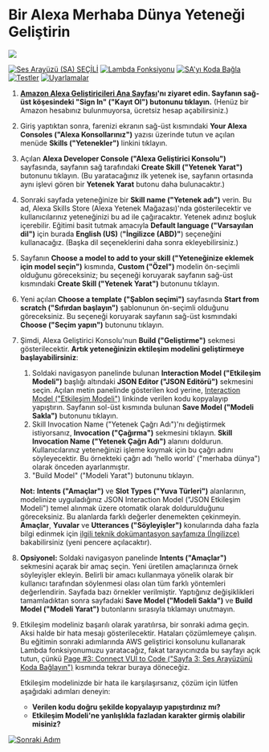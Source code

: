 # Bir Alexa Merhaba Dünya Yeteneği Geliştirin
<img src="https://m.media-amazon.com/images/G/01/mobile-apps/dex/alexa/alexa-skills-kit/tutorials/quiz-game/header._TTH_.png" />

[![Ses Arayüzü (SA) SEÇİLİ](https://user-images.githubusercontent.com/6242253/49790798-27119c80-fd40-11e8-9845-23784f825500.png)](./1-voice-user-interface.md)
[![Lambda Fonksiyonu](https://user-images.githubusercontent.com/6242253/49790804-2973f680-fd40-11e8-8932-fe79a3bff929.png)](./2-lambda-function.md)
[![SA'yı Koda Bağla](https://user-images.githubusercontent.com/6242253/49790840-3abd0300-fd40-11e8-9414-849bb162e09e.png)](./3-connect-vui-to-code.md)
[![Testler](https://user-images.githubusercontent.com/6242253/49797809-a065bb00-fd51-11e8-8ebc-c1d210e888f6.png)](./4-testing.md)
[![Uyarlamalar](https://user-images.githubusercontent.com/6242253/49790859-43add480-fd40-11e8-87e5-2daea3d4f005.png)](./5-next-steps.md)

1.  **[Amazon Alexa Geliştiricileri Ana Sayfası](http://developer.amazon.com/alexa?&sc_category=Owned&sc_channel=RD&sc_campaign=Evangelism2018&sc_publisher=github&sc_content=Survey&sc_detail=hello-world-nodejs-V2_GUI-1&sc_funnel=Convert&sc_country=WW&sc_medium=Owned_RD_Evangelism2018_github_Survey_hello-world-nodejs-V2_GUI-1_Convert_WW_beginnersdevs&sc_segment=beginnersdevs)'nı ziyaret edin.  Sayfanın sağ-üst köşesindeki "Sign In" ("Kayıt Ol") butonunu tıklayın.**
(Henüz bir Amazon hesabınız bulunmuyorsa, ücretsiz hesap açabilirsiniz.)

2.  Giriş yaptıktan sonra, farenizi ekranın sağ-üst kısmındaki **Your Alexa Consoles ("Alexa Konsollarınız")** yazısı üzerinde tutun ve açılan menüde **Skills ("Yetenekler")** linkini tıklayın.

3.  Açılan **Alexa Developer Console ("Alexa Geliştirici Konsolu")** sayfasında, sayfanın sağ tarafındaki **Create Skill ("Yetenek Yarat")** butonunu tıklayın.  (Bu yaratacağınız ilk yetenek ise, sayfanın ortasında aynı işlevi gören bir **Yetenek Yarat** butonu daha bulunacaktır.)

4.  Sonraki sayfada yeteneğinize bir **Skill name ("Yetenek adı")** verin.  Bu ad, Alexa Skills Store (Alexa Yetenek Mağazası)'nda gösterilecektir ve kullanıcılarınız yeteneğinizi bu ad ile çağıracaktır.  Yetenek adınız boşluk içerebilir.  Eğitimi basit tutmak amacıyla **Default language ("Varsayılan dil")**  için burada **English (US)** (**"İngilizce (ABD)"**) seçeneğini kullanacağız. (Başka dil seçeneklerini daha sonra ekleyebilirsiniz.)

5.  Sayfanın **Choose a model to add to your skill ("Yeteneğinize eklemek için model seçin")** kısmında, **Custom ("Özel")** modelin ön-seçimli olduğunu göreceksiniz; bu seçeneği koruyarak sayfanın sağ-üst kısmındaki **Create Skill ("Yetenek Yarat")** butonunu tıklayın.

6.  Yeni açılan **Choose a template ("Şablon seçimi")** sayfasında **Start from scratch ("Sıfırdan başlayın")** şablonunun ön-seçimli olduğunu göreceksiniz. Bu seçeneği koruyarak sayfanın sağ-üst kısmındaki **Choose ("Seçim yapın")** butonunu tıklayın.

7.  Şimdi, Alexa Geliştirici Konsolu'nun **Build ("Geliştirme")** sekmesi gösterilecektir.  **Artık yeteneğinizin ektileşim modelini geliştirmeye başlayabilirsiniz**:

    1. Soldaki navigasyon panelinde bulunan **Interaction Model ("Etkileşim Modeli")** başlığı altındaki **JSON Editor ("JSON Editörü")** sekmesini seçin.  Açılan metin panelinde gösterilen kod yerine, [Interaction Model ("Etkileşim Modeli")](../models/en-US.json) linkinde verilen kodu kopyalayıp yapıştırın.  Sayfanın sol-üst kısmında bulunan **Save Model ("Modeli Sakla")** butonunu tıklayın.
    2. Skill Invocation Name ("Yetenek Çağrı Adı")'nı değiştirmek istiyorsanız, **Invocation ("Çağırma")** sekmesini tıklayın.  **Skill Invocation Name ("Yetenek Çağrı Adı")** alanını doldurun.  Kullanıcılarınız yeteneğinizi işleme koymak için bu çağrı adını söyleyecektir.  Bu örnekteki çağrı adı 'hello world' ("merhaba dünya") olarak önceden ayarlanmıştır.
    3. "Build Model" ("Modeli Yarat") butonunu tıklayın.

    **Not:** **Intents ("Amaçlar")** ve **Slot Types ("Yuva Türleri")** alanlarının, modelinize uyguladığınız JSON Interaction Model ("JSON Etkileşim Modeli") temel alınmak üzere otomatik olarak doldurulduğunu göreceksiniz.  Bu alanlarda farklı değerler denemekten çekinmeyin.  **Amaçlar**, **Yuvalar** ve **Utterances ("Söyleyişler")** konularında daha fazla bilgi edinmek için [ilgili teknik dokümantasyon sayfamıza (İngilizce)](https://developer.amazon.com/docs/custom-skills/create-intents-utterances-and-slots.html?&sc_category=Owned&sc_channel=RD&sc_campaign=Evangelism2018&sc_publisher=github&sc_content=Survey&sc_detail=hello-world-nodejs-V2_GUI-1&sc_funnel=Convert&sc_country=WW&sc_medium=Owned_RD_Evangelism2018_github_Survey_hello-world-nodejs-V2_GUI-1_Convert_WW_beginnersdevs&sc_segment=beginnersdevs) bakabilirsiniz (yeni pencere açılacaktır).

8. **Opsiyonel:** Soldaki navigasyon panelinde **Intents ("Amaçlar")** sekmesini açarak bir amaç seçin.  Yeni üretilen amaçlarınıza örnek söyleyişler ekleyin.  Belirli bir amacı kullanmaya yönelik olarak bir kullanıcı tarafından söylenmesi olası olan tüm farklı yöntemleri değerlendirin.  Sayfada bazı örnekler verilmiştir. Yaptığınız değişiklikleri tamamladıktan sonra sayfadaki **Save Model ("Modeli Sakla")** ve **Build Model ("Modeli Yarat")** butonlarını sırasıyla tıklamayı unutmayın.

9. Etkileşim modeliniz başarılı olarak yaratılırsa, bir sonraki adıma geçin.  Aksi halde bir hata mesajı gösterilecektir. Hataları çözümlemeye çalışın. Bu eğitimin sonraki adımlarında AWS geliştirici konsolunu kullanarak Lambda fonksiyonumuzu yaratacağız, fakat tarayıcınızda bu sayfayı açık tutun, çünkü [Page #3: Connect VUI to Code ("Sayfa 3: Ses Arayüzünü Koda Bağlayın")](./3-connect-vui-to-code.md) kısmında tekrar buraya döneceğiz.


     Etkileşim modelinizde bir hata ile karşılaşırsanız, çözüm için lütfen aşağıdaki adımları deneyin:

     *  **Verilen kodu doğru şekilde kopyalayıp yapıştırdınız mı?**
     *  **Etkileşim Modeli'ne yanlışlıkla fazladan karakter girmiş olabilir misiniz?**

[![Sonraki Adım](https://user-images.githubusercontent.com/6242253/49443232-f5974f00-f7dc-11e8-95cd-9561ab658856.png)](./2-lambda-function.md)
